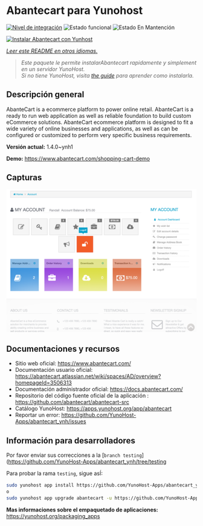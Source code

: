 <!--
Este archivo README esta generado automaticamente<https://github.com/YunoHost/apps/tree/master/tools/readme_generator>
No se debe editar a mano.
-->

# Abantecart para Yunohost

[![Nivel de integración](https://dash.yunohost.org/integration/abantecart.svg)](https://ci-apps.yunohost.org/ci/apps/abantecart/) ![Estado funcional](https://ci-apps.yunohost.org/ci/badges/abantecart.status.svg) ![Estado En Mantención](https://ci-apps.yunohost.org/ci/badges/abantecart.maintain.svg)

[![Instalar Abantecart con Yunhost](https://install-app.yunohost.org/install-with-yunohost.svg)](https://install-app.yunohost.org/?app=abantecart)

*[Leer este README en otros idiomas.](./ALL_README.md)*

> *Este paquete le permite instalarAbantecart rapidamente y simplement en un servidor YunoHost.*  
> *Si no tiene YunoHost, visita [the guide](https://yunohost.org/install) para aprender como instalarla.*

## Descripción general

AbanteCart is a ecommerce platform to power online retail. AbanteCart is a ready to run web application as well as reliable foundation to build custom eCommerce solutions. AbanteCart ecommerce platform is designed to fit a wide variety of online businesses and applications, as well as can be configured or customized to perform very specific business requirements.

**Versión actual:** 1.4.0~ynh1

**Demo:** <https://www.abantecart.com/shopping-cart-demo>

## Capturas

![Captura de Abantecart](./doc/screenshots/dashboard.png)

## Documentaciones y recursos

- Sitio web oficial: <https://www.abantecart.com/>
- Documentación usuario oficial: <https://abantecart.atlassian.net/wiki/spaces/AD/overview?homepageId=3506313>
- Documentación administrador oficial: <https://docs.abantecart.com/>
- Repositorio del código fuente oficial de la aplicación : <https://github.com/abantecart/abantecart-src>
- Catálogo YunoHost: <https://apps.yunohost.org/app/abantecart>
- Reportar un error: <https://github.com/YunoHost-Apps/abantecart_ynh/issues>

## Información para desarrolladores

Por favor enviar sus correcciones a la [`branch testing`](https://github.com/YunoHost-Apps/abantecart_ynh/tree/testing

Para probar la rama `testing`, sigue asÍ:

```bash
sudo yunohost app install https://github.com/YunoHost-Apps/abantecart_ynh/tree/testing --debug
o
sudo yunohost app upgrade abantecart -u https://github.com/YunoHost-Apps/abantecart_ynh/tree/testing --debug
```

**Mas informaciones sobre el empaquetado de aplicaciones:** <https://yunohost.org/packaging_apps>
